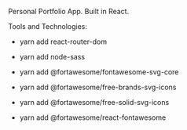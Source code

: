 Personal Portfolio App. Built in React.

Tools and Technologies:

- yarn add react-router-dom

- yarn add node-sass

- yarn add @fortawesome/fontawesome-svg-core
- yarn add @fortawesome/free-brands-svg-icons
- yarn add @fortawesome/free-solid-svg-icons
- yarn add @fortawesome/react-fontawesome
